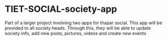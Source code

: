 # TIET-SOCIAL-society-app
Part of a larger project involving two apps for thapar social. 
This app will be provided to all society heads.
Through this, they will be able to update society info, add new posts, pictures, videos and create new events
